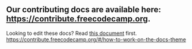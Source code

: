 ## Our contributing docs are available here: <https://contribute.freecodecamp.org>.

Looking to edit these docs? Read [this document]() first.
https://contribute.freecodecamp.org/#/how-to-work-on-the-docs-theme
